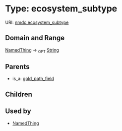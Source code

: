 
# Type: ecosystem_subtype




URI: [nmdc:ecosystem_subtype](https://microbiomedata/meta/ecosystem_subtype)


## Domain and Range

[NamedThing](NamedThing.md) ->  <sub>OPT</sub> [String](types/String.md)

## Parents

 *  is_a: [gold_path_field](gold_path_field.md)

## Children


## Used by

 * [NamedThing](NamedThing.md)

